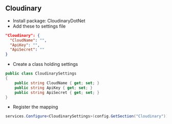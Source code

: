 ## Cloudinary
* Install package: CloudinaryDotNet
* Add these to settings file
```json
"Cloudinary": {
  "CloudName": "",
  "ApiKey": "",
  "ApiSecret": ""
}
```
* Create a class holding settings
```csharp
public class CloudinarySettings
{
    public string CloudName { get; set; }
    public string ApiKey { get; set; }
    public string ApiSecret { get; set; }
}
```
* Register the mapping
```csharp
services.Configure<CloudinarySettings>(config.GetSection("Cloudinary"));
```
